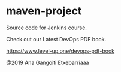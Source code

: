 # maven-project
Source code for Jenkins course. 

Check out our Latest DevOps PDF book.

https://www.level-up.one/devops-pdf-book

@2019 Ana Gangoiti Etxebarriaaa
